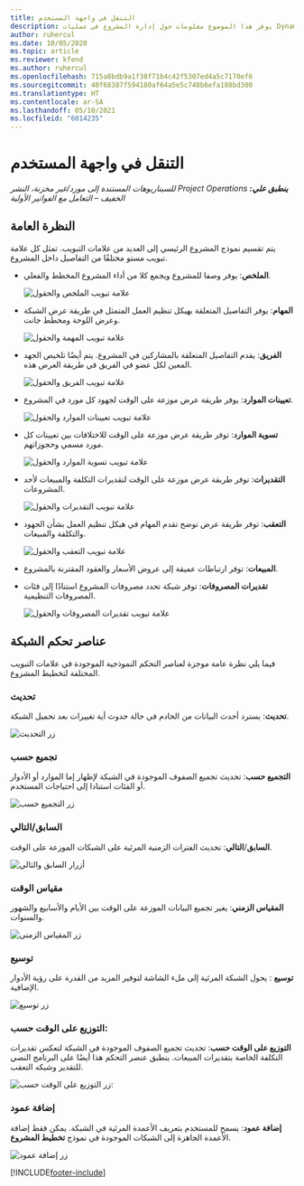 ```yaml
---
title: التنقل في واجهة المستخدم
description: يوفر هذا الموضوع معلومات حول إدارة المشروع في عمليات Dynamics 365 Project.
author: ruhercul
ms.date: 10/05/2020
ms.topic: article
ms.reviewer: kfend
ms.author: ruhercul
ms.openlocfilehash: 715a8bdb9a1f38f71b4c42f5307ed4a5c7170ef6
ms.sourcegitcommit: 40f68387f594180af64a5e5c748b6efa188bd300
ms.translationtype: HT
ms.contentlocale: ar-SA
ms.lasthandoff: 05/10/2021
ms.locfileid: "6014235"
---
```

# <a name="navigating-the-user-interface"></a>التنقل في واجهة المستخدم

_**ينطبق علي:** ‏‫Project Operations للسيناريوهات المستندة إلى مورد/غير مخزنة‬، ‏‫النشر الخفيف – التعامل مع الفواتير الأولية‬_

## <a name="overview"></a>النظرة العامة

يتم تقسيم نموذج المشروع الرئيسي إلى العديد من علامات التبويب. تمثل كل علامة تبويب مستو مختلفًا من التفاصيل داخل المشروع.

- **الملخص**: يوفر وصفا للمشروع ويجمع كلا من أداء المشروع المخطط والفعلي.

    ![علامة تبويب الملخص والحقول](media/navigation7.png)

- **المهام**: يوفر التفاصيل المتعلقة بهيكل تنظيم العمل المتمثل في طريقة عرض الشبكة وعرض اللوحة ومخطط جانت.

    ![علامة تبويب المهمة والحقول](media/navigation8.png)

- **الفريق**: يقدم التفاصيل المتعلقة بالمشاركين في المشروع. يتم أيضًا تلخيص الجهد المعين لكل عضو في الفريق في طريقة العرض هذه.

    ![علامة تبويب الفريق والحقول](media/navigation9.png)

- **تعيينات الموارد**: يوفر طريقة عرض موزعة على الوقت لجهود كل مورد في المشروع.

    ![علامة تبويب تعيينات الموارد والحقول](media/navigation10.png)

- **تسوية الموارد**: توفر طريقة عرض موزعة على الوقت للاختلافات بين تعيينات كل مورد مسمي وحجوزاتهم.

    ![علامة تبويب تسوية الموارد والحقول](media/navigation11.png)

- **التقديرات**: توفر طريقة عرض موزعة على الوقت لتقديرات التكلفة والمبيعات لأحد المشروعات.

    ![علامة تبويب التقديرات والحقول](media/navigation12.png)

- **التعقب**: توفر طريقة عرض توضح تقدم المهام في هيكل تنظيم العمل بشأن الجهود والتكلفة والمبيعات.

    ![علامة تبويب التعقب والحقول](media/navigation13.png)

- **المبيعات**: توفر ارتباطات عميقة إلى عروض الأسعار والعقود المقترنة بالمشروع.

- **تقديرات المصروفات**: توفر شبكة تحدد مصروفات المشروع استنادًا إلى فئات المصروفات التنظيمية.

    ![علامة تبويب تقديرات المصروفات والحقول](media/navigation14.png)

## <a name="grid-controls"></a>عناصر تحكم الشبكة

فيما يلي نظرة عامة موجزة لعناصر التحكم النموذجية الموجودة في علامات التبويب المختلفة لتخطيط المشروع.

### <a name="refresh"></a>تحديث‬

**تحديث**: يسترد أحدث البيانات من الخادم في حالة حدوث أية تغييرات بعد تحميل الشبكة.

![زر التحديث](media/navigation7.png)

### <a name="group-by"></a>تجميع حسب

**التجميع حسب**: تحديث تجميع الصفوف الموجودة في الشبكة لإظهار إما الموارد أو الأدوار أو الفئات استنادا إلى احتياجات المستخدم.

![زر التجميع حسب](media/navigation6.png)

### <a name="previousnext"></a>السابق/التالي

**السابق**/**التالي**: تحديث الفترات الزمنية المرئية على الشبكات الموزعة على الوقت.

![أزرار السابق والتالي](media/navigation2.png)

### <a name="timescale"></a>مقياس الوقت

**المقياس الزمني**: يغير تجميع البيانات الموزعة على الوقت بين الأيام والأسابيع والشهور والسنوات.

![زر المقياس الزمني](media/navigation3.png)

### <a name="expand"></a>توسيع

**توسيع** : يحول الشبكة المرئية إلى ملء الشاشة لتوفير المزيد من القدرة على رؤية الأدوار الإضافية.

![زر توسيع ](media/navigation4.png)

### <a name="time-phase-by"></a>التوزيع على الوقت حسب:

**التوزيع على الوقت حسب**: تحديث تجميع الصفوف الموجودة في الشبكة لتعكس تقديرات التكلفة الخاصة بتقديرات المبيعات. ينطبق عنصر التحكم هذا أيضًا على البرنامج النصي للتقدير وشبكه التعقب.

![زر التوزيع على الوقت حسب:](media/navigation0.png)

### <a name="add-column"></a>إضافة عمود

**إضافة عمود**: يسمح للمستخدم بتعريف الأعمدة المرئية في الشبكة. يمكن فقط إضافة الأعمدة الجاهزة إلى الشبكات الموجودة في نموذج **تخطيط المشروع**.

![زر إضافة عمود](media/navigation5.png)


[!INCLUDE[footer-include](../includes/footer-banner.md)]